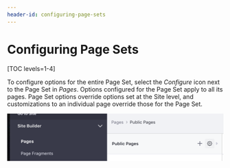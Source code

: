 ```yaml
---
header-id: configuring-page-sets
---
```


# Configuring Page Sets

[TOC levels=1-4]

To configure options for the entire Page Set, select the *Configure* icon next
to the Page Set in *Pages*. Options configured for the Page Set apply to all its
pages. Page Set options override options set at the Site level, and
customizations to an individual page override those for the Page Set.

![Figure 1: Selecting the Page Set configuration option.](../../../../../images/configure-page-set.png)
